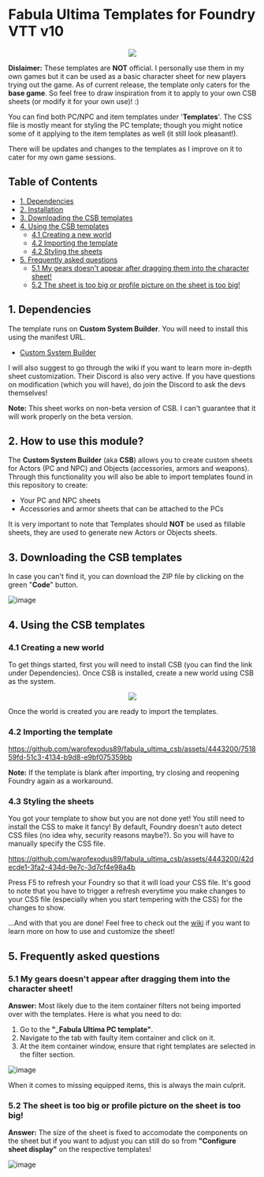 # Fabula Ultima Templates for Foundry VTT v10

<p align="center"><img src="../media/fabula-ultima-cover.webp"></p>

**Dislaimer:** These templates are **NOT** official. I personally use them in my own games but it can be used as a basic character sheet for new players trying out the game. As of current release, the template only caters for the **base game**. So feel free to draw inspiration from it to apply to your own CSB sheets (or modify it for your own use)! :)

You can find both PC/NPC and item templates under '**Templates**'. The CSS file is mostly meant for styling the PC template; though you might notice some of it applying to the item templates as well (it still look pleasant!).

There will be updates and changes to the templates as I improve on it to cater for my own game sessions.

## Table of Contents

- [1. Dependencies](https://github.com/warofexodus89/fabula_ultima_csb/edit/main/README.md#1-dependencies)
- [2. Installation](https://github.com/warofexodus89/fabula_ultima_csb/edit/main/README.md#2-how-to-use-this-module)
- [3. Downloading the CSB templates](https://github.com/warofexodus89/fabula_ultima_csb/edit/main/README.md#3-downloading-the-csb-templates)
- [4. Using the CSB templates](https://github.com/warofexodus89/fabula_ultima_csb/edit/main/README.md#3-using-the-csb-templates)
  - [4.1  Creating a new world](https://github.com/warofexodus89/fabula_ultima_csb/edit/main/README.md#31-creating-a-new-world)
  - [4.2 Importing the template](https://github.com/warofexodus89/fabula_ultima_csb/edit/main/README.md#32-importing-the-template)
  - [4.2 Styling the sheets](https://github.com/warofexodus89/fabula_ultima_csb/edit/main/README.md#33-styling-the-sheets)
- [5. Frequently asked questions](https://github.com/warofexodus89/fabula_ultima_csb/blob/main/README.md#5-frequently-asked-questions)
  - [5.1 My gears doesn't appear after dragging them into the character sheet!](https://github.com/warofexodus89/fabula_ultima_csb/edit/main/README.md#51-my-gears-doesnt-appear-after-dragging-them-into-the-character-sheet)
  - [5.2 The sheet is too big or profile picture on the sheet is too big! ](https://github.com/warofexodus89/fabula_ultima_csb/blob/main/README.md#52-the-sheet-is-too-big-or-profile-picture-on-the-sheet-is-too-big)
  

## 1. Dependencies

The template runs on **Custom System Builder**. You will need to install this using the manifest URL.

- [Custom System Builder](https://gitlab.com/custom-system-builder/custom-system-builder/-/tree/main#how-to-install-the-system)

I will also suggest to go through the wiki if you want to learn more in-depth sheet customization. Their Discord is also very active. If you have questions on modification (which you will have), do join the Discord to ask the devs themselves!

**Note:** This sheet works on non-beta version of CSB. I can't guarantee that it will work properly on the beta version.


## 2. How to use this module?

The **Custom System Builder** (aka **CSB**) allows you to create custom sheets for Actors (PC and NPC) and Objects (accessories, armors and weapons). Through this functionality you will also be able to import templates found in this repository to create:

- Your PC and NPC sheets
- Accessories and armor sheets that can be attached to the PCs

It is very important to note that Templates should **NOT** be used as fillable sheets, they are used to generate new Actors or Objects sheets.

## 3. Downloading the CSB templates

In case you can't find it, you can download the ZIP file by clicking on the green "**Code**" button.

![image](https://github.com/warofexodus89/fabula_ultima_csb/assets/4443200/397bc943-e0f7-455c-bfb4-cd217c3db2e5)


## 4. Using the CSB templates

### 4.1 Creating a new world

To get things started, first you will need to install CSB (you can find the link under Dependencies). Once CSB is installed, create a new world using CSB as the system.

<p align="center"><img src="../media/create_world.png"></p>

Once the world is created you are ready to import the templates.

### 4.2 Importing the template

https://github.com/warofexodus89/fabula_ultima_csb/assets/4443200/751859fd-51c3-4134-b9d8-e9bf075359bb

**Note:** If the template is blank after importing, try closing and reopening Foundry again as a workaround.

### 4.3 Styling the sheets

You got your template to show but you are not done yet! You still need to install the CSS to make it fancy! By default, Foundry doesn't auto detect CSS files (no idea why, security reasons maybe?). So you will have to manually specify the CSS file.

https://github.com/warofexodus89/fabula_ultima_csb/assets/4443200/42decde1-3fa2-434d-9e7c-3d7cf4e98a4b

Press F5 to refresh your Foundry so that it will load your CSS file. It's good to note that you have to trigger a refresh everytime you make changes to your CSS file (especially when you start tempering with the CSS) for the changes to show.

...And with that you are done! Feel free to check out the [wiki](https://github.com/warofexodus89/fabula_ultima_csb/wiki) if you want to learn more on how to use and customize the sheet!

## 5. Frequently asked questions

### 5.1 My gears doesn't appear after dragging them into the character sheet!

**Answer:** Most likely due to the item container filters not being imported over with the templates. Here is what you need to do:

1. Go to the **"_Fabula Ultima PC template"**.
2. Navigate to the tab with faulty item container and click on it.
3. At the item container window, ensure that right templates are selected in the filter section.

![image](https://github.com/warofexodus89/fabula_ultima_csb/assets/4443200/f3ab01cf-a804-4181-88a8-d526357e7119)

When it comes to missing equipped items, this is always the main culprit.

### 5.2 The sheet is too big or profile picture on the sheet is too big!

**Answer:** The size of the sheet is fixed to accomodate the components on the sheet but if you want to adjust you can still do so from **"Configure sheet display"** on the respective templates!

![image](https://github.com/warofexodus89/fabula_ultima_csb/assets/4443200/8b96a6c3-a32b-474f-be99-3eb42279a2bd)

